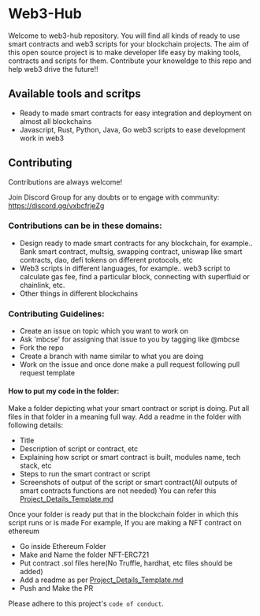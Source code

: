 
# Web3-Hub

Welcome to web3-hub repository. You will find all kinds of ready to use smart contracts and web3 scripts for your blockchain projects. The aim of this 
open source project is to make developer life easy by making tools, contracts and scripts for them.
Contribute your knoweldge to this repo and help web3 drive the future!!



## Available tools and scritps

- Ready to made smart contracts for easy integration and deployment on almost all blockchains
- Javascript, Rust, Python, Java, Go web3 scripts to ease development work in web3


## Contributing

Contributions are always welcome!

Join Discord Group for any doubts or to engage with community: https://discord.gg/vxbcfrjeZg

### Contributions can be in these domains:
- Design ready to made smart contracts for any blockchain, for example.. Bank smart contract, multsig, swapping contract, uniswap like smart contracts, dao, defi tokens on different protocols, etc
- Web3 scripts in different languages, for example.. web3 script to calculate gas fee, find a particular block, connecting with superfluid or chainlink, etc.
- Other things in different blockchains

### Contributing Guidelines:
- Create an issue on topic which you want to work on
- Ask 'mbcse' for assigning that issue to you by tagging like @mbcse
- Fork the repo
- Create a branch with name similar to what you are doing
- Work on the issue and once done make a pull request following pull request template

#### How to put my code in the folder:

Make a folder depicting what your smart contract or script is doing.
Put all files in that folder in a meaning full way. Add a readme in the folder with following details:

- Title
- Description of script or contract, etc
- Explaining how script or smart contract is built, modules name, tech stack, etc
- Steps to run the smart contract or script
- Screenshots of output of the script or smart contract(All outputs of smart contracts functions are not needed) You can refer this [Project_Details_Template.md](https://github.com/theblockchainchief/web3-hub/blob/main/Project_Details_Template.md)

Once your folder is ready put that in the blockchain folder in which this script runs or is made
For example, If you are making a NFT contract on ethereum 
- Go inside Ethereum Folder
- Make and Name the folder NFT-ERC721
- Put contract .sol files here(No Truffle, hardhat, etc files should be added)
- Add a readme as per [Project_Details_Template.md](https://github.com/theblockchainchief/web3-hub/blob/main/Project_Details_Template.md)
- Push and Make the PR

Please adhere to this project's `code of conduct`.

